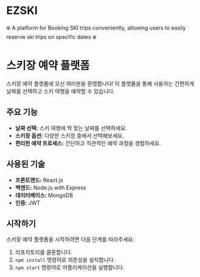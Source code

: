 # EZSKI
❄️ A platform for Booking SKI trips conveniently, allowing users to easily reserve ski trips on specific dates ❄️

# 스키장 예약 플랫폼

스키장 예약 플랫폼에 오신 여러분을 환영합니다! 이 플랫폼을 통해 사용자는 간편하게 날짜를 선택하고 스키 여행을 예약할 수 있습니다.

## 주요 기능

- **날짜 선택:** 스키 여행에 딱 맞는 날짜를 선택하세요.
- **스키장 옵션:** 다양한 스키장 중에서 선택해보세요.
- **편리한 예약 프로세스:** 간단하고 직관적인 예약 과정을 경험하세요.

## 사용된 기술

- **프론트엔드:** React.js
- **백엔드:** Node.js with Express
- **데이터베이스:** MongoDB
- **인증:** JWT

## 시작하기

스키장 예약 플랫폼을 시작하려면 다음 단계를 따라주세요:

1. 리포지토리를 클론합니다.
2. `npm install` 명령어로 의존성을 설치합니다.
3. `npm start` 명령어로 어플리케이션을 실행합니다.

